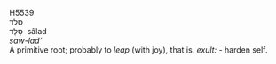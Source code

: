 <body>
  <p>H5539<br>  סלד  <br> סָלַד  ‎  sâlad  <br><i>saw-lad‘ </i><br>A primitive root; probably to <i>leap</i> (with joy), that is, <i>exult: - </i>harden self.<br></p>
 </body>